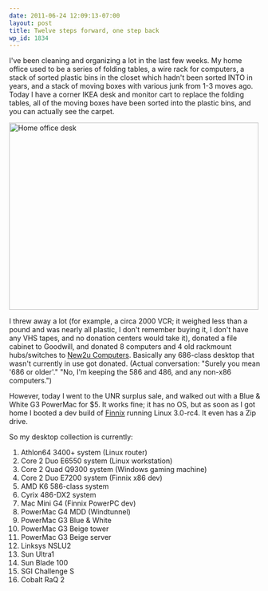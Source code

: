 ```yaml
---
date: 2011-06-24 12:09:13-07:00
layout: post
title: Twelve steps forward, one step back
wp_id: 1834
---
```

I've been cleaning and organizing a lot in the last few weeks. My home office used to be a series of folding tables, a wire rack for computers, a stack of sorted plastic bins in the closet which hadn't been sorted INTO in years, and a stack of moving boxes with various junk from 1-3 moves ago. Today I have a corner IKEA desk and monitor cart to replace the folding tables, all of the moving boxes have been sorted into the plastic bins, and you can actually see the carpet.

[<img src="https://farm6.static.flickr.com/5226/5834764182_c30d7767ed.jpg" width="500" height="375" alt="Home office desk" />](https://www.flickr.com/photos/fo0bar/5834764182/ "Home office desk by Ryan Finnie, on Flickr")

I threw away a lot (for example, a circa 2000 VCR; it weighed less than a pound and was nearly all plastic, I don't remember buying it, I don't have any VHS tapes, and no donation centers would take it), donated a file cabinet to Goodwill, and donated 8 computers and 4 old rackmount hubs/switches to [New2u Computers](http://www.new2ucomputers.com/). Basically any 686-class desktop that wasn't currently in use got donated. (Actual conversation: "Surely you mean '686 or older'." "No, I'm keeping the 586 and 486, and any non-x86 computers.")

However, today I went to the UNR surplus sale, and walked out with a Blue & White G3 PowerMac for $5. It works fine; it has no OS, but as soon as I got home I booted a dev build of [Finnix](https://www.finnix.org/) running Linux 3.0-rc4. It even has a Zip drive.

So my desktop collection is currently:

  1. Athlon64 3400+ system (Linux router)
  2. Core 2 Duo E6550 system (Linux workstation)
  3. Core 2 Quad Q9300 system (Windows gaming machine)
  4. Core 2 Duo E7200 system (Finnix x86 dev)
  5. AMD K6 586-class system
  6. Cyrix 486-DX2 system
  7. Mac Mini G4 (Finnix PowerPC dev)
  8. PowerMac G4 MDD (Windtunnel)
  9. PowerMac G3 Blue & White
 10. PowerMac G3 Beige tower
 11. PowerMac G3 Beige server
 12. Linksys NSLU2
 13. Sun Ultra1
 14. Sun Blade 100
 15. SGI Challenge S
 16. Cobalt RaQ 2
